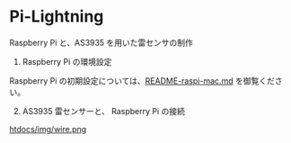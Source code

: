 # Pi-Lightning

Raspberry Pi と、AS3935 を用いた雷センサの制作

1. Raspberry Pi の環境設定

Raspberry Pi の初期設定については、[README-raspi-mac.md](https://github.com/weathernews/Pi-Lightning/blob/master/README-raspi-mac.md) を御覧ください。

2. AS3935 雷センサーと、 Raspberry Pi の接続

 [htdocs/img/wire.png](https://github.com/weathernews/Pi-Lightning/blob/master/htdocs/img/wire.png)


 